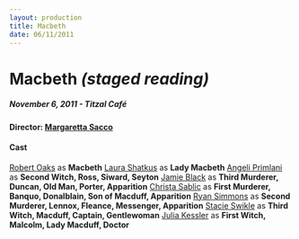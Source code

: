 ```yaml
---
layout: production
title: Macbeth
date: 06/11/2011
---
```


Macbeth *(staged reading)*
=====

##### November 6, 2011 - Titzal Café

#### Director: [Margaretta Sacco](http://accidentalshakespeare.com/company/margaretta_sacco)

#### Cast
[Robert Oaks](http://accidentalshakespeare.com/company/robert_oaks) as **__Macbeth__**
[Laura Shatkus](http://accidentalshakespeare.com/company/laura_shatkus) as **__Lady Macbeth__**
[Angeli Primlani](http://accidentalshakespeare.com/company/angeli_primlani) as **__Second Witch, Ross, Siward, Seyton__**
[Jamie Black](http://accidentalshakespeare.com/company/jamie_black) as **__Third Murderer, Duncan, Old Man, Porter, Apparition__**
[Christa Sablic](http://accidentalshakespeare.com/company/christa_sablic) as **__First Murderer, Banquo, Donalblain, Son of Macduff, Apparition__**
[Ryan Simmons](http://accidentalshakespeare.com/company/ryan_simmons) as **__Second Murderer, Lennox, Fleance, Messenger, Apparition__**
[Stacie Swikle](http://accidentalshakespeare.com/company/stacie_swikle) as **__Third Witch, Macduff, Captain, Gentlewoman__**
[Julia Kessler](http://accidentalshakespeare.com/company/julia_kessler) as **__First Witch, Malcolm, Lady Macduff, Doctor__**



